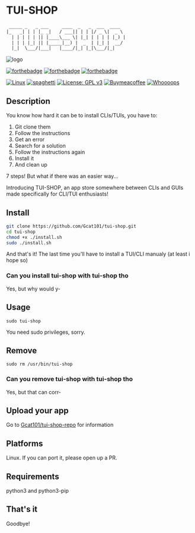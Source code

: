 # TUI-SHOP

```txt
 _____ _   _ ___     ____  _   _  ___  ____  
|_   _| | | |_ _|   / ___|| | | |/ _ \|  _ \ 
  | | | | | || |____\___ \| |_| | | | | |_) |
  | | | |_| || |_____|__) |  _  | |_| |  __/ 
  |_|  \___/|___|   |____/|_| |_|\___/|_|    
```

![logo](https://user-images.githubusercontent.com/79367505/154762193-503b6de9-86ea-4626-a6ba-ed6d49168984.png)

[![forthebadge](https://forthebadge.com/images/badges/made-with-python.svg)](https://forthebadge.com)
[![forthebadge](https://forthebadge.com/images/badges/makes-people-smile.svg)](https://forthebadge.com)
[![forthebadge](https://forthebadge.com/images/badges/uses-git.svg)](https://forthebadge.com)

[![Linux](https://svgshare.com/i/Zhy.svg)](https://svgshare.com/i/Zhy.svg)
[![spaghetti](https://img.shields.io/badge/MmMmMmM-spaghetti%20code-yellow)](https://img.shields.io/badge/MmMmMmM-spaghetti%20code-yellow)
[![License: GPL v3](https://img.shields.io/badge/License-GPLv3-blue.svg)](https://www.gnu.org/licenses/gpl-3.0)
[![Buymeacoffee](https://badgen.net/badge/icon/buymeacoffee?icon=buymeacoffee&label)](https://https://www.buymeacoffee.com/Gcat101)
[![Whoooops](https://img.shields.io/badge/Whooops!-All%20badges!-red)](https://img.shields.io/badge/Whooops!-All%20badges!-red)

## Description

You know how hard it can be to install CLIs/TUIs, you have to:

1. Git clone them
2. Follow the instructions
3. Get an error
4. Search for a solution
5. Follow the instructions again
6. Install it
7. And clean up

7 steps! But what if there was an easier way...

Introducing TUI-SHOP, an app store somewhere between CLIs and GUIs made specifically for CLI/TUI enthusiasts!

## Install

```bash
git clone https://github.com/Gcat101/tui-shop.git
cd tui-shop
chmod +x ./install.sh
sudo ./install.sh
```

And that's it! The last time you'll have to install a TUI/CLI manualy (at least i hope so)

### Can you install tui-shop with tui-shop tho

Yes, but why would y-

## Usage

`sudo tui-shop`

You need sudo privileges, sorry.

## Remove

`sudo rm /usr/bin/tui-shop`

### Can you remove tui-shop with tui-shop tho

Yes, but that can corr-

## Upload your app

Go to [Gcat101/tui-shop-repo](https://github.com/Gcat101/tui-shop-repo) for information

## Platforms

Linux. If you can port it, please open up a PR.

## Requirements

python3 and python3-pip

## That's it

Goodbye!
